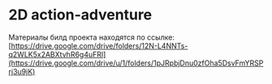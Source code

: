# 2D action-adventure

Материалы  билд проекта находятся по ссылке: [https://drive.google.com/drive/folders/12N-L4NNTs-q2WLK5x2ABXtvhR6g4uFRl](https://drive.google.com/drive/u/1/folders/1pJRpbjDnu0zfOha5DsvFmYRSPrj3u9jK)
